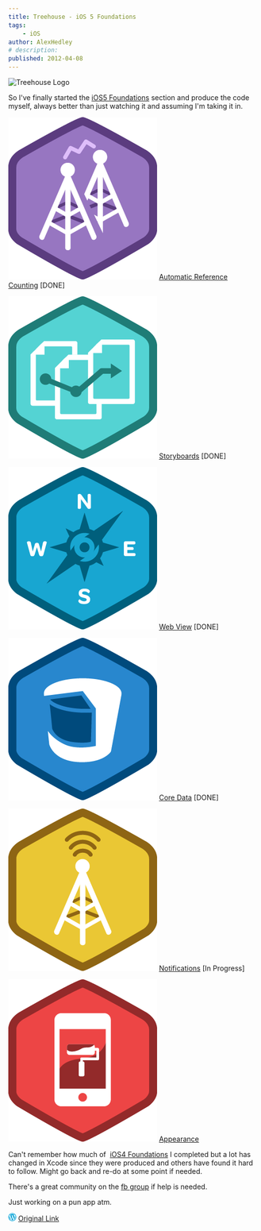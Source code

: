 ```yaml
---
title: Treehouse - iOS 5 Foundations
tags:
    - iOS
author: AlexHedley
# description: 
published: 2012-04-08
---
```


![Treehouse Logo](images/logo-76385d4dcdd1dd0af1b6a04aa4f9a2d3.jpg "Treehouse Logo")

So I've finally started the [iOS5 Foundations](http://teamtreehouse.com/library/ios-5-foundations/) section and produce the code myself, always better than just watching it and assuming I'm taking it in.

![](images/iOS5_AutomaticReferenceCounting.png "ARC") [Automatic Reference Counting](http://teamtreehouse.com/library/ios-5-foundations/automatic-reference-counting) \[DONE\]

![](images/iOS5_Storyboards.png) [Storyboards](http://teamtreehouse.com/library/ios-5-foundations/storyboards) \[DONE\]

![](images/iOS_5_WebView.png) [Web View](http://teamtreehouse.com/library/ios-5-foundations/web-view) \[DONE\]

![](images/iOS5_DataCore.png) [Core Data](http://teamtreehouse.com/library/ios-5-foundations/core-data) \[DONE\]

![](images/iOS5_Notifications.png) [Notifications](http://teamtreehouse.com/library/ios-5-foundations/notifications) \[In Progress\]

![](images/iOS5_Appearance.png) [Appearance](http://teamtreehouse.com/library/ios-5-foundations/appearance)

Can't remember how much of  [iOS4 Foundations](http://teamtreehouse.com/library/ios-4-foundations/) I completed but a lot has changed in Xcode since they were produced and others have found it hard to follow. Might go back and re-do at some point if needed.

There's a great community on the [fb group](https://www.facebook.com/groups/164031216987291/) if help is needed.

Just working on a pun app atm.

![Wordpress](../images/wordpress.png "Wordpress") [Original Link](https://alexhedley.wordpress.com/2012/04/08/treehouse-ios-5-foundations/)
